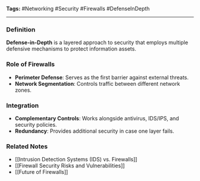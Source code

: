 **Tags:** #Networking #Security #Firewalls #DefenseInDepth

---

### **Definition**

**Defense-in-Depth** is a layered approach to security that employs multiple defensive mechanisms to protect information assets.

### **Role of Firewalls**

- **Perimeter Defense**: Serves as the first barrier against external threats.
- **Network Segmentation**: Controls traffic between different network zones.

### **Integration**

- **Complementary Controls**: Works alongside antivirus, IDS/IPS, and security policies.
- **Redundancy**: Provides additional security in case one layer fails.

### **Related Notes**

- [[Intrusion Detection Systems (IDS) vs. Firewalls]]
- [[Firewall Security Risks and Vulnerabilities]]
- [[Future of Firewalls]]